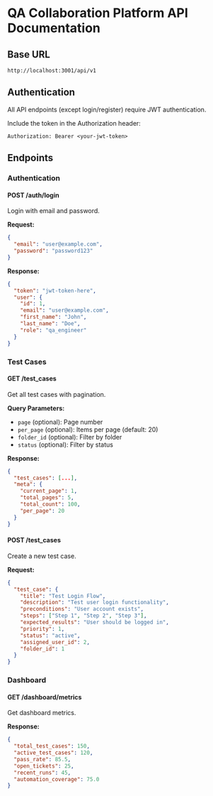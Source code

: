 # QA Collaboration Platform API Documentation

## Base URL
```
http://localhost:3001/api/v1
```

## Authentication
All API endpoints (except login/register) require JWT authentication.

Include the token in the Authorization header:
```
Authorization: Bearer <your-jwt-token>
```

## Endpoints

### Authentication

#### POST /auth/login
Login with email and password.

**Request:**
```json
{
  "email": "user@example.com",
  "password": "password123"
}
```

**Response:**
```json
{
  "token": "jwt-token-here",
  "user": {
    "id": 1,
    "email": "user@example.com",
    "first_name": "John",
    "last_name": "Doe",
    "role": "qa_engineer"
  }
}
```

### Test Cases

#### GET /test_cases
Get all test cases with pagination.

**Query Parameters:**
- `page` (optional): Page number
- `per_page` (optional): Items per page (default: 20)
- `folder_id` (optional): Filter by folder
- `status` (optional): Filter by status

**Response:**
```json
{
  "test_cases": [...],
  "meta": {
    "current_page": 1,
    "total_pages": 5,
    "total_count": 100,
    "per_page": 20
  }
}
```

#### POST /test_cases
Create a new test case.

**Request:**
```json
{
  "test_case": {
    "title": "Test Login Flow",
    "description": "Test user login functionality",
    "preconditions": "User account exists",
    "steps": ["Step 1", "Step 2", "Step 3"],
    "expected_results": "User should be logged in",
    "priority": 1,
    "status": "active",
    "assigned_user_id": 2,
    "folder_id": 1
  }
}
```

### Dashboard

#### GET /dashboard/metrics
Get dashboard metrics.

**Response:**
```json
{
  "total_test_cases": 150,
  "active_test_cases": 120,
  "pass_rate": 85.5,
  "open_tickets": 25,
  "recent_runs": 45,
  "automation_coverage": 75.0
}
```